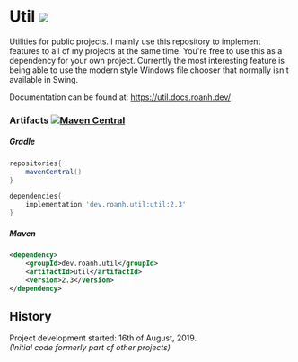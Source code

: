 # Util [![](https://img.shields.io/github/release/RoanH/Util.svg)](https://github.com/RoanH/Util/releases) 
Utilities for public projects. I mainly use this repository to implement features to all of my projects at the same time. You're free to use this as a dependency for your own project. Currently the most interesting feature is being able to use the modern style Windows file chooser that normally isn't available in Swing.

Documentation can be found at: https://util.docs.roanh.dev/

### Artifacts [![Maven Central](https://img.shields.io/maven-central/v/dev.roanh.util/util)](https://mvnrepository.com/artifact/dev.roanh.util/util)

##### Gradle 
```groovy
repositories{
	mavenCentral()
}

dependencies{
	implementation 'dev.roanh.util:util:2.3'
}
```

##### Maven
```xml
<dependency>
	<groupId>dev.roanh.util</groupId>
	<artifactId>util</artifactId>
	<version>2.3</version>
</dependency>
````

## History
Project development started: 16th of August, 2019.    
_(Initial code formerly part of other projects)_